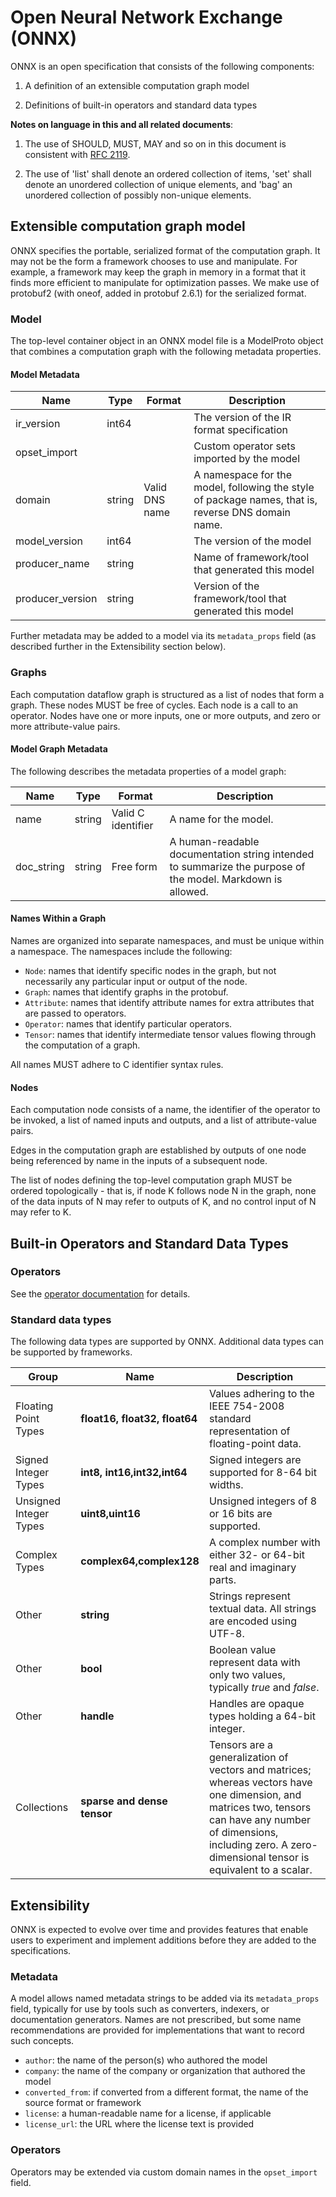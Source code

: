 Open Neural Network Exchange (ONNX)
=========

ONNX is an open specification that consists of the following components:

1)  A definition of an extensible computation graph model

2)  Definitions of built-in operators and standard data types

__Notes on language in this and all related documents__:

1. The use of SHOULD, MUST, MAY and so on in this document is consistent with [RFC 2119](https://www.ietf.org/rfc/rfc2119.txt).

2. The use of 'list' shall denote an ordered collection of items, 'set' shall denote an unordered collection of unique elements, and 'bag' an unordered collection of possibly non-unique elements.

Extensible computation graph model
----------------------------------

ONNX specifies the portable, serialized format of the computation graph. It may not be the form a framework chooses to use and manipulate. For example, a framework may keep the graph in memory in a format that it finds more efficient to manipulate for optimization passes. We make use of protobuf2 (with oneof, added in protobuf 2.6.1) for the serialized format.

### Model

The top-level container object in an ONNX model file is a ModelProto object that combines a computation graph with the following metadata properties.

#### Model Metadata

|Name|Type|Format|Description|
|----|----|------|-----------|
|ir_version|int64||The version of the IR format specification|
|opset_import|||Custom operator sets imported by the model|
|domain|string|Valid DNS name|A namespace for the model, following the style of package names, that is, reverse DNS domain name.|
|model_version|int64||The version of the model|
|producer_name|string||Name of framework/tool that generated this model|
|producer_version|string||Version of the framework/tool that generated this model|

Further metadata may be added to a model via its `metadata_props` field (as described further in the Extensibility section below).

### Graphs

Each computation dataflow graph is structured as a list of nodes that form a graph. These nodes MUST be free of cycles. Each node is a call to an operator. Nodes have one or more inputs, one or more outputs, and zero or more attribute-value pairs.

#### Model Graph Metadata

The following describes the metadata properties of a model graph:

|Name|Type|Format|Description|
|----|----|------|-----------|
|name|string|Valid C identifier|A name for the model.|
|doc_string|string|Free form|A human-readable documentation string intended to summarize the purpose of the model. Markdown is allowed.|

#### Names Within a Graph

Names are organized into separate namespaces, and must be unique within a namespace. The namespaces include the following:
 - `Node`: names that identify specific nodes in the graph, but not necessarily any particular input or output of the node.
 - `Graph`: names that identify graphs in the protobuf.
 - `Attribute`: names that identify attribute names for extra attributes that are passed to operators.
 - `Operator`: names that identify particular operators.
 - `Tensor`: names that identify intermediate tensor values flowing through the computation of a graph.

All names MUST adhere to C identifier syntax rules.

#### Nodes

Each computation node consists of a name, the identifier of the operator to be invoked, a list of named inputs and outputs, and a list of attribute-value pairs.

Edges in the computation graph are established by outputs of one node being referenced by name in the inputs of a subsequent node.

The list of nodes defining the top-level computation graph MUST be ordered topologically \- that is, if node K follows node N in the graph, none of the data inputs of N may refer to outputs of K, and no control input of N may refer to K.


Built-in Operators and Standard Data Types
------------------------------------------

### Operators

See the [operator documentation](Operators.md) for details.


### Standard data types

The following data types are supported by ONNX. Additional data types can be supported by frameworks.

|Group|Name|Description|
|-----|----|-----------|
|Floating Point Types|__float16, float32, float64__|Values adhering to the IEEE 754-2008 standard representation of floating-point data.|
|Signed Integer Types|__int8, int16,int32,int64__|Signed integers are supported for 8-64 bit widths.|
|Unsigned Integer Types|__uint8,uint16__| Unsigned integers of 8 or 16 bits are supported.|
|Complex Types|__complex64,complex128__|A complex number with either 32- or 64-bit real and imaginary parts.|
|Other|__string__|Strings represent textual data. All strings are encoded using UTF-8.|
|Other|__bool__|Boolean value represent data with only two values, typically _true_ and _false_.|
|Other|__handle__|Handles are opaque types holding a 64-bit integer.|
|Collections|__sparse and dense tensor__|Tensors are a generalization of vectors and matrices; whereas vectors have one dimension, and matrices two, tensors can have any number of dimensions, including zero. A zero-dimensional tensor is equivalent to a scalar.|

Extensibility
-------------

ONNX is expected to evolve over time and provides features that enable users to experiment and implement additions before they are added to the specifications.

### Metadata

A model allows named metadata strings to be added via its `metadata_props` field, typically for use by tools such as converters, indexers, or documentation generators. Names are not prescribed, but some name recommendations are provided for implementations that want to record such concepts.

- `author`: the name of the person(s) who authored the model
- `company`: the name of the company or organization that authored the model
- `converted_from`: if converted from a different format, the name of the source format or framework
- `license`: a human-readable name for a license, if applicable
- `license_url`: the URL where the license text is provided

### Operators

Operators may be extended via custom domain names in the `opset_import` field.
